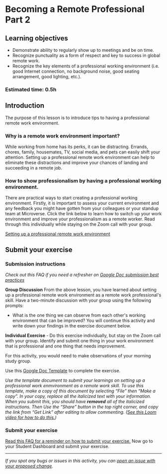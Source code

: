 # Becoming a Remote Professional Part 2

## Learning objectives

- Demonstrate ability to regularly show up to meetings and be on time.
- Recognize punctuality as a form of respect and key to success in global remote work.
- Recognize the key elements of a professional working environment (i.e. good Internet connection, no background noise, good seating arrangement, good lighting, etc.).

### Estimated time: 0.5h

## Introduction

The purpose of this lesson is to introduce tips to having a professional remote work environment.

### Why is a remote work environment important?

While working from home has its perks, it can be distracting. Errands, chores, family, housemates, TV, social media, and pets can easily shift your attention. Setting up a professional remote work environment can help to eliminate these distractions and improve your chances of landing and succeeding in a remote job.

### How to show professionalism by having a professional working environment.

There are practical ways to start creating a professional working environment. Firstly, it is important to assess your current environment and any feedback you might have gotten from your colleagues or your standup team at Microverse. Click the link below to learn how to switch up your work environment and improve your professionalism as a remote worker. Read through this individually while staying on the Zoom call with your group.

[Setting up a professional remote work environment](setting-up-a-professional-remote-work-environment.md)

## Submit your exercise

### Submission instructions

*Check out this FAQ if you need a refresher on [Google Doc submission best practices](https://microverse.zendesk.com/hc/en-us/articles/360063156813)*

**Group Discussion** From the above lesson, you have learned about setting up a professional remote work environment as a remote work professional's skill. Have a two-minute discussion with your group using the following prompts:

- What is the one thing we can observe from each other's working environment that can be improved? You will continue this activity and write down your findings in the exercise document below.

**Individual Exercise** - Do this exercise individually, but stay on the Zoom call with your group. Identify and submit one thing in your work environment that is professional and one thing that needs improvement.

For this activity, you would need to make observations of your morning study group.

Use this [Google Doc Template](https://docs.google.com/document/d/14pYLYX70tmL05reD58LKtr3QS8vUVV3DPYO6uCY8p3Y/edit?usp=sharing) to complete the exercise.

*Use the template document to submit your learnings on setting up a professional work enmvironment as a remote work skill. To use this template, make a copy of this document by selecting “File” then “Make a copy”. In your copy, replace all the italicized text with your information. When you submit this, you should have **removed** all of the italicized instructions. Then Use the “Share” button in the top right corner, and copy the link from “Get Link” after editing to allow commenting. ([See this Loom video for how to do this.](https://www.loom.com/share/603c5e8790304d8c98b2d8703260b479))*

### Submit your exercise

[Read this FAQ for a reminder on how to submit your exercise.](https://microverse.zendesk.com/hc/en-us/articles/360061344234) Now go to your Student Dashboard and submit your exercise.

------

_If you spot any bugs or issues in this activity, you can [open an issue with your proposed change](https://github.com/microverseinc/curriculum-transversal-skills/blob/main/git-github/articles/open_issue.md)._
